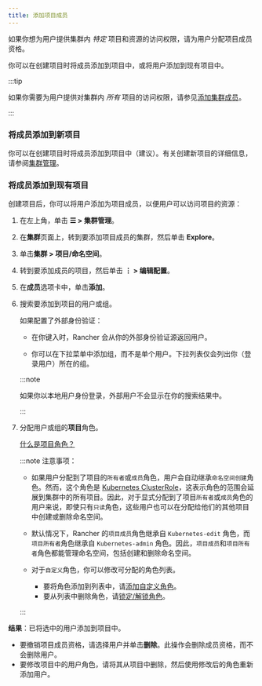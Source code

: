 ```yaml
---
title: 添加项目成员
---
```


如果你想为用户提供集群内 _特定_ 项目和资源的访问权限，请为用户分配项目成员资格。

你可以在创建项目时将成员添加到项目中，或将用户添加到现有项目中。

:::tip

如果你需要为用户提供对集群内 _所有_ 项目的访问权限，请参见[添加集群成员](../authentication-permissions-and-global-configuration/manage-role-based-access-control-rbac/cluster-and-project-roles.md)。

:::

### 将成员添加到新项目

你可以在创建项目时将成员添加到项目中（建议）。有关创建新项目的详细信息，请参阅[集群管理](../manage-clusters/projects-and-namespaces.md)。

### 将成员添加到现有项目

创建项目后，你可以将用户添加为项目成员，以便用户可以访问项目的资源：

1. 在左上角，单击 **☰ > 集群管理**。
1. 在**集群**页面上，转到要添加项目成员的集群，然后单击 **Explore**。
1. 单击**集群 > 项目/命名空间**。
1. 转到要添加成员的项目，然后单击 **⋮ > 编辑配置**。
1. 在**成员**选项卡中，单击**添加**。
1. 搜索要添加到项目的用户或组。

   如果配置了外部身份验证：

   - 在你键入时，Rancher 会从你的外部身份验证源返回用户。

   - 你可以在下拉菜单中添加组，而不是单个用户。下拉列表仅会列出你（登录用户）所在的组。

   :::note

   如果你以本地用户身份登录，外部用户不会显示在你的搜索结果中。

   :::

1. 分配用户或组的**项目**角色。

   [什么是项目角色？](../authentication-permissions-and-global-configuration/manage-role-based-access-control-rbac/cluster-and-project-roles.md)

   :::note 注意事项：

   - 如果用户分配到了项目的`所有者`或`成员`角色，用户会自动继承`命名空间创建`角色。然而，这个角色是 [Kubernetes ClusterRole](https://kubernetes.io/docs/reference/access-authn-authz/rbac/#role-and-clusterrole)，这表示角色的范围会延展到集群中的所有项目。因此，对于显式分配到了项目`所有者`或`成员`角色的用户来说，即使只有`只读`角色，这些用户也可以在分配给他们的其他项目中创建或删除命名空间。

   - 默认情况下，Rancher 的`项目成员`角色继承自 `Kubernetes-edit` 角色，而`项目所有者`角色继承自 `Kubernetes-admin` 角色。因此，`项目成员`和`项目所有者`角色都能管理命名空间，包括创建和删除命名空间。

   - 对于`自定义`角色，你可以修改可分配的角色列表。

      - 要将角色添加到列表中，请[添加自定义角色](../authentication-permissions-and-global-configuration/manage-role-based-access-control-rbac/custom-roles.md)。
      - 要从列表中删除角色，请[锁定/解锁角色](../authentication-permissions-and-global-configuration/manage-role-based-access-control-rbac/locked-roles.md)。

   :::

**结果**：已将选中的用户添加到项目中。

- 要撤销项目成员资格，请选择用户并单击**删除**。此操作会删除成员资格，而不会删除用户。
- 要修改项目中的用户角色，请将其从项目中删除，然后使用修改后的角色重新添加用户。